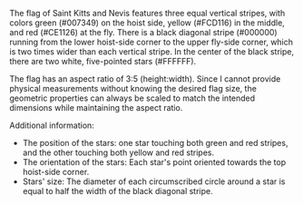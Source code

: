 The flag of Saint Kitts and Nevis features three equal vertical stripes, with colors green (#007349) on the hoist side, yellow (#FCD116) in the middle, and red (#CE1126) at the fly. There is a black diagonal stripe (#000000) running from the lower hoist-side corner to the upper fly-side corner, which is two times wider than each vertical stripe. In the center of the black stripe, there are two white, five-pointed stars (#FFFFFF).

The flag has an aspect ratio of 3:5 (height:width). Since I cannot provide physical measurements without knowing the desired flag size, the geometric properties can always be scaled to match the intended dimensions while maintaining the aspect ratio.

Additional information:
- The position of the stars: one star touching both green and red stripes, and the other touching both yellow and red stripes.
- The orientation of the stars: Each star's point oriented towards the top hoist-side corner.
- Stars' size: The diameter of each circumscribed circle around a star is equal to half the width of the black diagonal stripe.